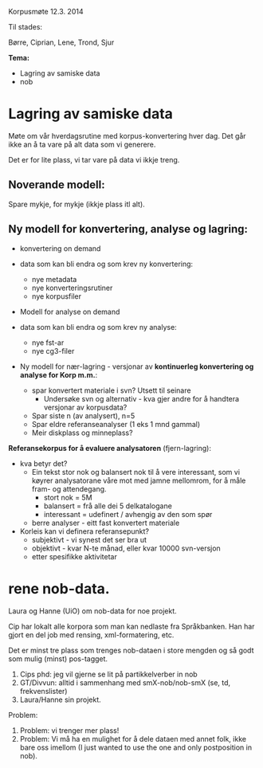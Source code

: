 Korpusmøte 12.3. 2014

Til stades:

Børre, Ciprian, Lene, Trond, Sjur

**Tema:**

* Lagring av samiske data
* nob

# Lagring av samiske data

Møte om vår hverdagsrutine med korpus-konvertering hver dag.
Det går ikke an å ta vare på alt data som vi generere.

Det er for lite plass, vi tar vare på data vi ikkje treng.

## Noverande modell:

Spare mykje, for mykje (ikkje plass itl alt).

## Ny modell for konvertering, analyse og lagring:

* konvertering on demand
* data som kan bli endra og som krev ny konvertering:
    - nye metadata
    - nye konverteringsrutiner
    - nye korpusfiler

* Modell for analyse on demand
* data som kan bli endra og som krev ny analyse:
    - nye fst-ar
    - nye cg3-filer

* Ny modell for nær-lagring - versjonar av **kontinuerleg konvertering og analyse for Korp m.m.**:

    - spar konvertert materiale i svn? Utsett til seinare
        - Undersøke svn og alternativ - kva gjer andre for å handtera versjonar
    av korpusdata?
    - Spar siste n (av analysert), n=5
    - Spar eldre referanseanalyser (1 eks 1 mnd gammal)
    - Meir diskplass og minneplass?

**Referansekorpus for å evaluere analysatoren** (fjern-lagring):
* kva betyr det?
    - Ein tekst stor nok og balansert nok til å vere interessant,
   som vi køyrer analysatorane våre mot med jamne mellomrom,
   for å måle fram- og attendegang.
        - stort nok   = 5M
        - balansert   = frå alle dei 5 delkatalogane
        - interessant = udefinert / avhengig av den som spør
    - berre analyser - eitt fast konvertert materiale
* Korleis kan vi definera referansepunkt?
    - subjektivt - vi synest det ser bra ut
    - objektivt - kvar N-te månad, eller kvar 10000 svn-versjon
    - etter spesifikke aktivitetar

# rene nob-data.

Laura og Hanne (UiO) om nob-data
for noe projekt.

Cip har lokalt alle korpora som man kan nedlaste fra Språkbanken.
Han har gjort en del job med rensing, xml-formatering, etc.

Det er minst tre plass som trenges nob-dataen i store mengden og så godt som mulig (minst) pos-tagget.

1. Cips phd: jeg vil gjerne se lit på partikkelverber in nob
1. GT/Divvun: alltid i sammenhang med smX-nob/nob-smX (se, td, frekvenslister)
1. Laura/Hanne sin projekt.

Problem:

1. Problem: vi trenger mer plass!
1. Problem: Vi må ha en mulighet for å dele dataen med annet folk, ikke bare oss imellom (I just wanted to use the one and only postposition in nob).
